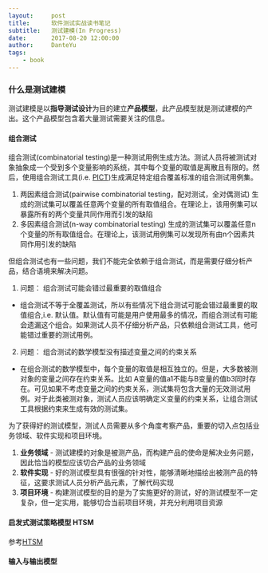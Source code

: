 ```yaml
---
layout:     post
title:      软件测试实战读书笔记
subtitle:   测试建模(In Progress)
date:       2017-08-20 12:00:00
author:     DanteYu
tags:
    - book
---
```


### 什么是测试建模

测试建模是以**指导测试设计**为目的建立**产品模型**，此产品模型就是测试建模的产出。这个产品模型包含着大量测试需要关注的信息。

#### 组合测试

组合测试(combinatorial testing)是一种测试用例生成方法。测试人员将被测试对象抽象成一个受到多个变量影响的系统，其中每个变量的取值是离散且有限的。然后，使用组合测试工具(i.e. [PICT](https://github.com/Microsoft/pict))生成满足特定组合覆盖标准的组合测试用例集。

1. 两因素组合测试(pairwise combinatorial testing，配对测试，全对偶测试) 生成的测试集可以覆盖任意两个变量的所有取值组合。在理论上，该用例集可以暴露所有的两个变量共同作用而引发的缺陷
2. 多因素组合测试(n-way combinatorial testing) 生成的测试集可以覆盖任意n个变量的所有取值组合。在理论上，该测试用例集可以发现所有由n个因素共同作用引发的缺陷

但组合测试也有一些问题，我们不能完全依赖于组合测试，而是需要仔细分析产品，结合语境来解决问题。

1. 问题： 组合测试可能会错过最重要的取值组合
  * 组合测试不等于全覆盖测试，所以有些情况下组合测试可能会错过最重要的取值组合,i.e. 默认值。默认值有可能是用户使用最多的情况，而组合测试有可能会遗漏这个组合。如果测试人员不仔细分析产品，只依赖组合测试工具，他可能错过重要的测试用例。
2. 问题： 组合测试的数学模型没有描述变量之间的约束关系
  * 在组合测试的数学模型中，每个变量的取值是相互独立的。但是，大多数被测对象的变量之间存在约束关系。比如 A变量的值a1不能与B变量的值b3同时存在。可见如果不考虑变量之间的约束关系，测试集将包含大量的无效测试用例。对于此类被测对象，测试人员应该明确定义变量的约束关系，让组合测试工具根据约束来生成有效的测试集。

为了获得好的测试模型，测试人员需要从多个角度考察产品，重要的切入点包括业务领域、软件实现和项目环境。
1. **业务领域** - 测试建模的对象是被测产品，而构建产品的使命是解决业务问题，因此恰当的模型应该切合产品的业务领域
2. **软件实现** - 好的测试模型具有很强的针对性，能够清晰地描绘出被测产品的特征，这要求测试人员分析产品元素，了解代码实现
3. **项目环境** - 构建测试模型的目的是为了实施更好的测试，好的测试模型不一定复杂，但一定实用，能够切合当前项目环境，并充分利用项目资源

#### 启发式测试策略模型 HTSM

参考[HTSM](https://danteyu.github.io/2017/06/21/htsm/)

#### 输入与输出模型
